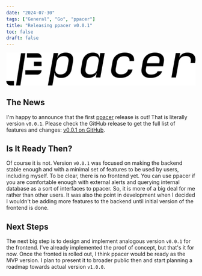 ```yaml
---
date: "2024-07-30"
tags: ["General", "Go", "ppacer"]
title: "Releasing ppacer v0.0.1"
toc: false
draft: false
---
```



![img](logo_6_full_3.svg)


## The News

I'm happy to announce that the first [ppacer](https://ppacer.org) release is
out! That is literally version `v0.0.1`. Please check the GitHub release to get
the full list of features and changes: [v0.0.1 on
GitHub](https://github.com/ppacer/core/releases/tag/v0.0.1).


## Is It Ready Then?

Of course it is not. Version `v0.0.1` was focused on making the backend stable
enough and with a minimal set of features to be used by users, including
myself. To be clear, there is no frontend yet. You can use ppacer if you are
comfortable enough with external alerts and querying internal database as a
sort of interfaces to ppacer. So, it is more of a big deal for me rather than
other users. It was also the point in development when I decided I wouldn't be
adding more features to the backend until initial version of the frontend is
done.


## Next Steps

The next big step is to design and implement analogous version `v0.0.1` for the
frontend. I've already implemented the proof of concept, but that's it for now.
Once the fronted is rolled out, I think ppacer would be ready as the MVP
version. I plan to present it to broader public then and start planning a
roadmap towards actual version `v1.0.0`.

